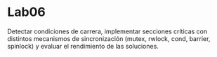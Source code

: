 # Lab06
Detectar condiciones de carrera, implementar secciones críticas con distintos mecanismos de sincronización (mutex, rwlock, cond, barrier, spinlock) y evaluar el rendimiento de las soluciones.
